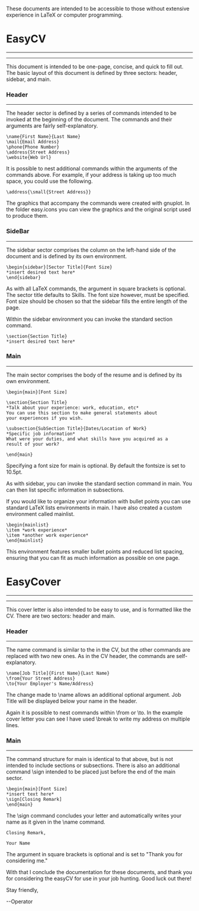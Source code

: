 These documents are intended to be accessible to those without extensive experience in LaTeX or computer programming.

# EasyCV
-------------------------
-------------------------

This document is intended to be one-page, concise, and quick to fill out.  The basic layout of this document is defined by three sectors: header, sidebar, and main.

### Header
-------------------------
The header sector is defined by a series of commands intended to be invoked at the beginning of the document.  The commands and their arguments are fairly self-explanatory.

    \name{First Name}{Last Name} 
    \mail{Email Address}
    \phone{Phone Number}
    \address{Street Address}
    \website{Web Url}

It is possible to nest additional commands within the arguments of the commands above.  For example, if your address is taking up too much space, you could use the following.

    \address{\small{Street Address}}

The graphics that accompany the commands were created with gnuplot.  In the folder easy.icons you can view the graphics and the original script used to produce them.     

### SideBar
-------------------------
The sidebar sector comprises the column on the left-hand side of the document and is defined by its own environment.

    \begin{sidebar}[Sector Title]{Font Size}
    *insert desired text here*
    \end{sidebar}

As with all LaTeX commands, the argument in square brackets is optional.  The sector title defaults to Skills.  The font size however, must be specified.  Font size should be chosen so that the sidebar fills the entire length of the page.  

Within the sidebar environment you can invoke the standard section command.

    \section{Section Title}
    *insert desired text here*

### Main
-------------------------
The main sector comprises the body of the resume and is defined by its own environment.

    \begin{main}[Font Size]
    
    \section{Section Title}
    *Talk about your experience: work, education, etc*
    You can use this section to make general statements about
    your experiences if you wish.
    
    \subsection{SubSection Title}{Dates/Location of Work}
    *Specific job information*
    What were your duties, and what skills have you acquired as a
    result of your work?
    
    \end{main}

Specifying a font size for main is optional.  By default the fontsize is set to 10.5pt.

As with sidebar, you can invoke the standard section command in main.  You can then list specific information in subsections.

If you would like to organize your information with bullet points you can use standard LaTeX lists environments in main.  I have also created a custom environment called mainlist.

    \begin{mainlist}
    \item *work experience*
    \item *another work experience*
    \end{mainlist}

This environment features smaller bullet points and reduced list spacing, ensuring that you can fit as much information as possible on one page.


# EasyCover
-------------------------
-------------------------
This cover letter is also intended to be easy to use, and is formatted like the CV.  There are two sectors: header and main.


### Header
-------------------------

The name command is similar to the in the CV, but the other commands are replaced with two new ones.  As in the CV header, the commands are self-explanatory.

    \name[Job Title]{First Name}{Last Name}
    \from{Your Street Address}
    \to{Your Employer's Name/Address}
    
The change made to \name allows an additional optional argument.  Job Title will be displayed below your name in the header.

Again it is possible to nest commands within \from or \to.  In the example cover letter you can see I have used \break to write my address on multiple lines.


### Main
-------------------------
The command structure for main is identical to that above, but is not intended to include sections or subsections.  There is also an additional command \sign intended to be placed just before the end of the main sector.

    \begin{main}[Font Size]
    *insert text here*
    \sign[Closing Remark]
    \end{main}
    
The \sign command concludes your letter and automatically writes your name as it given in the \name command. 

    Closing Remark,
    
    Your Name

The argument in square brackets is optional and is set to "Thank you for considering me."

With that I conclude the documentation for these documents, and thank you for considering the easyCV for use in your job hunting.  Good luck out there!

Stay friendly,

--Operator
